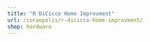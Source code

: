 ```yaml
---
title: "R DiCicco Home Improvment"
url: /coraopolis/r-dicicco-home-improvment/
shop: hardware
---
```

